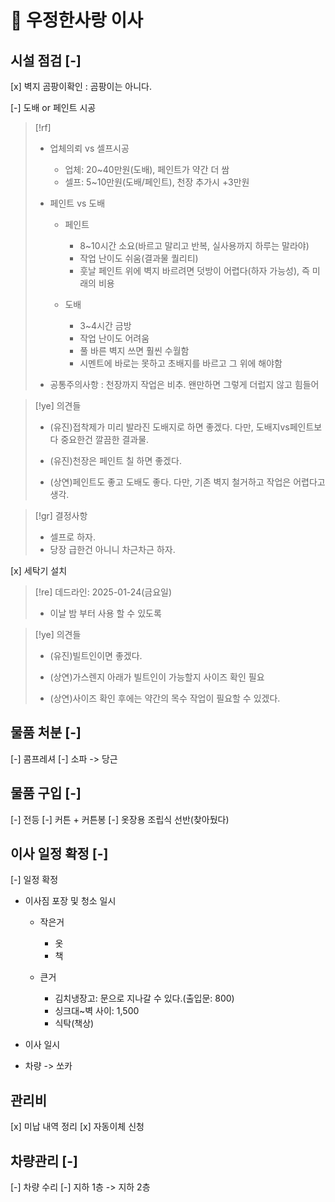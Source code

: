 # 󰏢 우정한사랑 이사



## 시설 점검 [-]

[x] 벽지 곰팡이확인
  : 곰팡이는 아니다.

[-] 도배 or 페인트 시공

  > [!rf]
  >
  > - 업체의뢰 vs 셀프시공
  >
  >   - 업체: 20~40만원(도배), 페인트가 약간 더 쌈
  >   - 셀프:  5~10만원(도배/페인트), 천장 추가시 +3만원
  >
  > - 페인트 vs 도배
  >
  >   - 페인트
  >     - 8~10시간 소요(바르고 말리고 반복, 실사용까지 하루는 말라야)
  >     - 작업 난이도 쉬움(결과물 퀄리티)
  >     - 훗날 페인트 위에 벽지 바르려면 덧방이 어렵다(하자 가능성), 즉 미래의 비용
  >
  >   - 도배
  >     - 3~4시간 금방
  >     - 작업 난이도 어려움
  >     - 풀 바른 벽지 쓰면 훨씬 수월함
  >     - 시멘트에 바로는 못하고 초배지를 바르고 그 위에 해야함
  >
  >
  > * 공통주의사항 : 천장까지 작업은 비추. 왠만하면 그렇게 더럽지 않고 힘들어
  >


  > [!ye] 의견들
  >
  > - (유진)접착제가 미리 발라진 도배지로 하면 좋겠다. 다만, 도배지vs페인트보다  중요한건 깔끔한 결과물.
  > - (유진)천장은 페인트 칠 하면 좋겠다.
  >
  > - (상연)페인트도 좋고 도배도 좋다. 다만, 기존 벽지 철거하고 작업은 어렵다고 생각.


  > [!gr] 결정사항
  >
  > - 셀프로 하자.
  > - 당장 급한건 아니니 차근차근 하자.



[x] 세탁기 설치

  > [!re] 데드라인: 2025-01-24(금요일)
  >
  > - 이날 밤 부터 사용 할 수 있도록


  > [!ye] 의견들
  >
  > - (유진)빌트인이면 좋겠다.
  >
  > - (상연)가스렌지 아래가 빌트인이 가능할지 사이즈 확인 필요
  > - (상연)사이즈 확인 후에는 약간의 목수 작업이 필요할 수 있겠다.


## 물품 처분 [-]

[-] 콤프레셔
[-] 소파 -> 당근


## 물품 구입 [-]

[-] 전등
[-] 커튼 + 커튼봉
[-] 옷장용 조립식 선반(찾아뒀다)


## 이사 일정 확정 [-]

[-] 일정 확정

  - 이사짐 포장 및 청소 일시

    - 작은거
      - 옷
      - 책

    - 큰거
      - 김치냉장고: 문으로 지나갈 수 있다.(출입문: 800)
      - 싱크대~벽 사이: 1,500
      - 식탁(책상)

  - 이사 일시
  - 차량 -> 쏘카



## 관리비

[x] 미납 내역 정리
[x] 자동이체 신청


## 차량관리 [-]

[-] 차량 수리
[-] 지하 1층 -> 지하 2층
